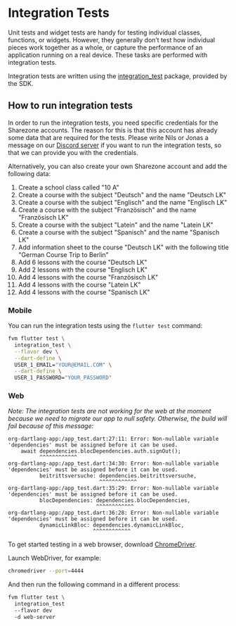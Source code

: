 # Integration Tests

Unit tests and widget tests are handy for testing individual classes, functions, or widgets. However, they generally don’t test how individual pieces work together as a whole, or capture the performance of an application running on a real device. These tasks are performed with integration tests.

Integration tests are written using the [integration_test](https://github.com/flutter/flutter/tree/master/packages/integration_test) package, provided by the SDK.

## How to run integration tests

In order to run the integration tests, you need specific credentials for the
Sharezone accounts. The reason for this is that this account has already some
data that are required for the tests. Please write Nils or Jonas a message on
our [Discord server](https://sharezone.net/discord) if you want to run the
integration tests, so that we can provide you with the credentials.

Alternatively, you can also create your own Sharezone account and add the
following data:
1. Create a school class called "10 A"
2. Create a course with the subject "Deutsch" and the name "Deutsch LK"
3. Create a course with the subject "Englisch" and the name "Englisch LK"
4. Create a course with the subject "Französisch" and the name "Französisch LK"
5. Create a course with the subject "Latein" and the name "Latein LK"
6. Create a course with the subject "Spanisch" and the name "Spanisch LK"
7. Add information sheet to the course "Deutsch LK" with the following title
   "German Course Trip to Berlin"
8. Add 6 lessons with the course "Deutsch LK"
9. Add 2 lessons with the course "Englisch LK"
10. Add 4 lessons with the course "Französisch LK"
11. Add 4 lessons with the course "Latein LK"
12. Add 4 lessons with the course "Spanisch LK"

### Mobile

You can run the integration tests using the `flutter test` command:
```sh
fvm flutter test \
  integration_test \
  --flavor dev \
  --dart-define \
  USER_1_EMAIL="YOUR@EMAIL.COM" \
  --dart-define \
  USER_1_PASSWORD="YOUR_PASSWORD"
```

### Web

_Note: The integration tests are not working for the web at the moment because we need to migrate our app to null safety. Otherwise, the build will fail because of this message:_
```
org-dartlang-app:/app_test.dart:27:11: Error: Non-nullable variable 'dependencies' must be assigned before it can be used.
    await dependencies.blocDependencies.auth.signOut();
          ^^^^^^^^^^^^
org-dartlang-app:/app_test.dart:34:30: Error: Non-nullable variable 'dependencies' must be assigned before it can be used.
          beitrittsversuche: dependencies.beitrittsversuche,
                             ^^^^^^^^^^^^
org-dartlang-app:/app_test.dart:35:29: Error: Non-nullable variable 'dependencies' must be assigned before it can be used.
          blocDependencies: dependencies.blocDependencies,
                            ^^^^^^^^^^^^
org-dartlang-app:/app_test.dart:36:28: Error: Non-nullable variable 'dependencies' must be assigned before it can be used.
          dynamicLinkBloc: dependencies.dynamicLinkBloc,
                           ^^^^^^^^^^^^
```

To get started testing in a web browser, download [ChromeDriver](https://chromedriver.chromium.org/downloads).

Launch WebDriver, for example:
```sh
chromedriver --port=4444
```

And then run the following command in a different process:
```sh
fvm flutter test \
  integration_test
  --flavor dev
  -d web-server
```


